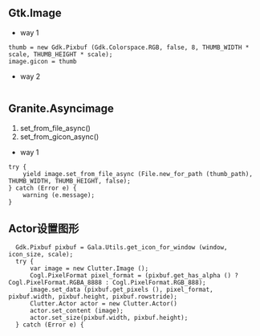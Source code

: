 ## Gtk.Image
- way 1
```vala
thumb = new Gdk.Pixbuf (Gdk.Colorspace.RGB, false, 8, THUMB_WIDTH * scale, THUMB_HEIGHT * scale);
image.gicon = thumb
```
- way 2
```vala

```

## Granite.Asyncimage   
1. set_from_file_async()
1. set_from_gicon_async()
- way 1
```vala
try {
    yield image.set_from_file_async (File.new_for_path (thumb_path), THUMB_WIDTH, THUMB_HEIGHT, false);
} catch (Error e) {
    warning (e.message);
}
```

## Actor设置图形
```vala
  Gdk.Pixbuf pixbuf = Gala.Utils.get_icon_for_window (window, icon_size, scale);
  try {
      var image = new Clutter.Image ();
      Cogl.PixelFormat pixel_format = (pixbuf.get_has_alpha () ? Cogl.PixelFormat.RGBA_8888 : Cogl.PixelFormat.RGB_888);
      image.set_data (pixbuf.get_pixels (), pixel_format, pixbuf.width, pixbuf.height, pixbuf.rowstride);
      Clutter.Actor actor = new Clutter.Actor()
      actor.set_content (image);
      actor.set_size(pixbuf.width, pixbuf.height);
  } catch (Error e) {
```